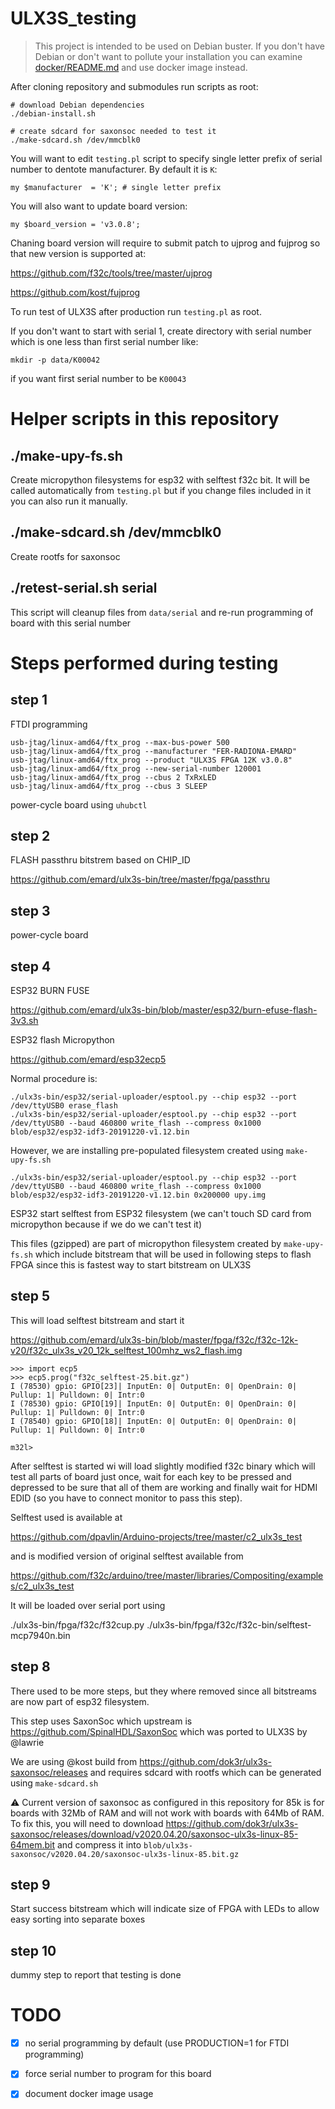 # ULX3S_testing

> This project is intended to be used on Debian buster. If you don't have
> Debian or don't want to pollute your installation you can examine
> [docker/README.md](docker/README.md) and use docker image instead.

After cloning repository and submodules run scripts as root:

    # download Debian dependencies
    ./debian-install.sh

    # create sdcard for saxonsoc needed to test it
    ./make-sdcard.sh /dev/mmcblk0

You will want to edit `testing.pl` script to specify single letter prefix
of serial number to dentote manufacturer. By default it is `K`:

    my $manufacturer  = 'K'; # single letter prefix

You will also want to update board version:

    my $board_version = 'v3.0.8';    

Chaning board version will require to submit patch to ujprog and fujprog
so that new version is supported at:

https://github.com/f32c/tools/tree/master/ujprog

https://github.com/kost/fujprog


To run test of ULX3S after production run `testing.pl` as root.

If you don't want to start with serial 1, create directory with serial number
which is one less than first serial number like:

    mkdir -p data/K00042

if you want first serial number to be `K00043`


# Helper scripts in this repository

## ./make-upy-fs.sh

Create micropython filesystems for esp32 with selftest f32c bit. It will be
called automatically from `testing.pl` but if you change files included in it
you can also run it manually.

## ./make-sdcard.sh /dev/mmcblk0

Create rootfs for saxonsoc

## ./retest-serial.sh serial

This script will cleanup files from `data/serial` and re-run programming
of board with this serial number




# Steps performed during testing


## step 1

FTDI programming

    usb-jtag/linux-amd64/ftx_prog --max-bus-power 500
    usb-jtag/linux-amd64/ftx_prog --manufacturer "FER-RADIONA-EMARD"
    usb-jtag/linux-amd64/ftx_prog --product "ULX3S FPGA 12K v3.0.8"
    usb-jtag/linux-amd64/ftx_prog --new-serial-number 120001
    usb-jtag/linux-amd64/ftx_prog --cbus 2 TxRxLED
    usb-jtag/linux-amd64/ftx_prog --cbus 3 SLEEP

power-cycle board using `uhubctl`

## step 2

FLASH passthru bitstrem based on CHIP_ID

https://github.com/emard/ulx3s-bin/tree/master/fpga/passthru



## step 3

power-cycle board



## step 4

ESP32 BURN FUSE

https://github.com/emard/ulx3s-bin/blob/master/esp32/burn-efuse-flash-3v3.sh



ESP32 flash Micropython

https://github.com/emard/esp32ecp5

Normal procedure is:

    ./ulx3s-bin/esp32/serial-uploader/esptool.py --chip esp32 --port /dev/ttyUSB0 erase_flash
    ./ulx3s-bin/esp32/serial-uploader/esptool.py --chip esp32 --port /dev/ttyUSB0 --baud 460800 write_flash --compress 0x1000 blob/esp32/esp32-idf3-20191220-v1.12.bin

However, we are installing pre-populated filesystem created using `make-upy-fs.sh`

    ./ulx3s-bin/esp32/serial-uploader/esptool.py --chip esp32 --port /dev/ttyUSB0 --baud 460800 write_flash --compress 0x1000 blob/esp32/esp32-idf3-20191220-v1.12.bin 0x200000 upy.img


    
ESP32 start selftest from ESP32 filesystem (we can't touch SD card from micropython because
if we do we can't test it)

This files (gzipped) are part of micropython filesystem created by `make-upy-fs.sh`
which include bitstream that will be used in following steps to flash FPGA since
this is fastest way to start bitstream on ULX3S


## step 5

This will load selftest bitstream and start it

https://github.com/emard/ulx3s-bin/blob/master/fpga/f32c/f32c-12k-v20/f32c_ulx3s_v20_12k_selftest_100mhz_ws2_flash.img

    >>> import ecp5
    >>> ecp5.prog("f32c_selftest-25.bit.gz")
    I (78530) gpio: GPIO[23]| InputEn: 0| OutputEn: 0| OpenDrain: 0| Pullup: 1| Pulldown: 0| Intr:0
    I (78530) gpio: GPIO[19]| InputEn: 0| OutputEn: 0| OpenDrain: 0| Pullup: 1| Pulldown: 0| Intr:0
    I (78540) gpio: GPIO[18]| InputEn: 0| OutputEn: 0| OpenDrain: 0| Pullup: 1| Pulldown: 0| Intr:0
    
    m32l>

After selftest is started wi will load slightly modified f32c binary which will test all
parts of board just once, wait for each key to be pressed and depressed to be sure that
all of them are working and finally wait for HDMI EDID (so you have to connect monitor
to pass this step).

Selftest used is available at

https://github.com/dpavlin/Arduino-projects/tree/master/c2_ulx3s_test

and is modified version of original selftest available from

https://github.com/f32c/arduino/tree/master/libraries/Compositing/examples/c2_ulx3s_test

It will be loaded over serial port using

   ./ulx3s-bin/fpga/f32c/f32cup.py ./ulx3s-bin/fpga/f32c/f32c-bin/selftest-mcp7940n.bin



## step 8

There used to be more steps, but they where removed since all bitstreams are now part of esp32 filesystem.

This step uses SaxonSoc which upstream is https://github.com/SpinalHDL/SaxonSoc
which was ported to ULX3S by @lawrie

We are using @kost build from https://github.com/dok3r/ulx3s-saxonsoc/releases
and requires sdcard with rootfs which can be generated using `make-sdcard.sh`

:warning: Current version of saxonsoc as configured in this repository for 85k is for boards with 32Mb of
RAM and will not work with boards with 64Mb of RAM. To fix this, you will need to download
https://github.com/dok3r/ulx3s-saxonsoc/releases/download/v2020.04.20/saxonsoc-ulx3s-linux-85-64mem.bit
and compress it into `blob/ulx3s-saxonsoc/v2020.04.20/saxonsoc-ulx3s-linux-85.bit.gz`


## step 9

Start success bitstream which will indicate size of FPGA with LEDs to allow easy sorting into separate
boxes

## step 10

dummy step to report that testing is done


# TODO

- [x] no serial programming by default (use PRODUCTION=1 for FTDI programming)
- [x] force serial number to program for this board
- [x] document docker image usage


